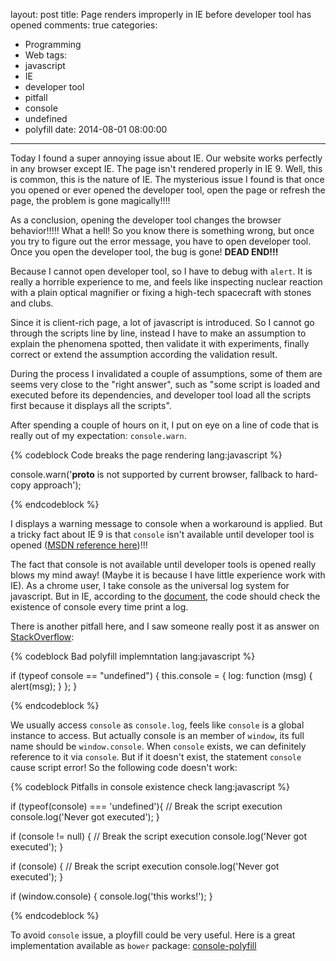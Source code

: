 layout: post
title: Page renders improperly in IE before developer tool has opened
comments: true
categories:
  - Programming
  - Web
tags:
  - javascript
  - IE
  - developer tool
  - pitfall
  - console
  - undefined
  - polyfill
date: 2014-08-01 08:00:00
---
Today I found a super annoying issue about IE. Our website works perfectly in any browser except IE. The page isn't rendered properly in IE 9. Well, this is common, this is the nature of IE. The mysterious issue I found is that once you opened or ever opened the developer tool, open the page or refresh the page, the problem is gone magically!!!!

As a conclusion, opening the developer tool changes the browser behavior!!!!! What a hell! So you know there is something wrong, but once you try to figure out the error message, you have to open developer tool. Once you open the developer tool, the bug is gone! **DEAD END!!!**

Because I cannot open developer tool, so I have to debug with `alert`. It is really a horrible experience to me, and feels like inspecting nuclear reaction with a plain optical magnifier or fixing a high-tech spacecraft with stones and clubs.

Since it is client-rich page, a lot of javascript is introduced. So I cannot go through the scripts line by line, instead I have to make an assumption to explain the phenomena spotted, then validate it with experiments, finally correct or extend the assumption according the validation result.

During the process I invalidated a couple of assumptions, some of them are seems very close to the "right answer", such as "some script is loaded and executed before its dependencies, and developer tool load all the scripts first because it displays all the scripts".

After spending a couple of hours on it, I put on eye on a line of code that is really out of my expectation: `console.warn`.

{% codeblock Code breaks the page rendering lang:javascript %}

console.warn('__proto__ is not supported by current browser, fallback to hard-copy approach');

{% endcodeblock %}

I displays a warning message to console when a workaround is applied. But a tricky fact about IE 9 is that `console` isn't available until developer tool is opened ([MSDN reference here](http://msdn.microsoft.com/library/ie/bg182326(v=vs.85)))!!!

The fact that console is not available until developer tools is opened really blows my mind away! (Maybe it is because I have little experience work with IE). As a chrome user, I take console as the universal log system for javascript. But in IE, according to the [document](http://msdn.microsoft.com/library/ie/bg182326(v=vs.85)), the code should check the existence of console every time print a log.

There is another pitfall here, and I saw someone really post it as answer on [StackOverflow](http://stackoverflow.com/questions/2656730/internet-explorer-console):

{% codeblock Bad polyfill implemntation lang:javascript %}

if (typeof console == "undefined") {
    this.console = { log: function (msg) { alert(msg); } };
}

{% endcodeblock %}

We usually access `console` as `console.log`, feels like `console` is a global instance to access. But actually console is an member of `window`, its full name should be `window.console`. When `console` exists, we can definitely reference to it via `console`. But if it doesn't exist, the statement `console` cause script error! So the following code doesn't work:

{% codeblock Pitfalls in console existence check lang:javascript %}

if (typeof(console) === 'undefined'){ // Break the script execution
  console.log('Never got executed');
}

if (console != null) { // Break the script execution
  console.log('Never got executed');
}

if (console) { // Break the script execution
  console.log('Never got executed');
}

if (window.console) {
  console.log('this works!');
}

{% endcodeblock %}

To avoid `console` issue, a ployfill could be very useful. Here is a great implementation available as `bower` package: [console-polyfill](https://github.com/paulmillr/console-polyfill)
